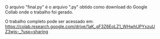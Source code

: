 O arquivo "final.py" é o arquivo ".py" obtido como download do Google Collab onde o trabalho foi gerado. 

O trabalho completo pode ser acessado em: https://colab.research.google.com/drive/1aK_gF3Z6EoLZ1_WHwhUPYxzuUZ3wjs-_?usp=sharing
